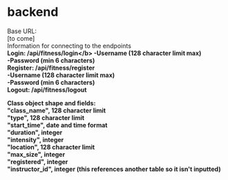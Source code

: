 # backend

Base URL:\
[to come]\
Information for connecting to the endpoints  
<b>Login: /api/fitness/login\</b>
-Username (128 character limit max)\
-Password (min 6 characters)\
Register: /api/fitness/register\
-Username (128 character limit max)\
-Password (min 6 characters)\
Logout: /api/fitness/logout  

Class object shape and fields:\
"class_name", 128 character limit \
"type", 128 character limit\
"start_time", date and time format\
"duration", integer\
"intensity", integer\
"location", 128 character limit\
"max_size", integer\
"registered", integer\
"instructor_id", integer (this references another table so it isn't inputted)